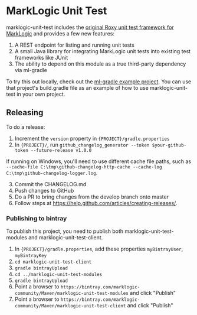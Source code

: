 # MarkLogic Unit Test

marklogic-unit-test includes the [original Roxy unit test framework for MarkLogic](https://github.com/marklogic-community/roxy/wiki/Unit-Testing) and 
provides a few new features:

1. A REST endpoint for listing and running unit tests
1. A small Java library for integrating MarkLogic unit tests into existing test frameworks like JUnit
1. The ability to depend on this module as a true third-party dependency via ml-gradle

To try this out locally, check out the [ml-gradle example project](https://github.com/marklogic-community/ml-gradle/tree/dev/examples/unit-test-project). 
You can use that project's build.gradle file as an example of how to use marklogic-unit-test in your own project.

## Releasing

To do a release:

1. Increment the `version` property in `{PROJECT}/gradle.properties`
2. In `{PROJECT}/`, run `github_changelog_generator --token $your-github-token --future-release v1.0.0`

If running on Windows, you'll need to use different cache file paths, such as `--cache-file C:\tmp\github-changelog-http-cache --cache-log C:\tmp\github-changelog-logger.log`. 

3. Commit the CHANGELOG.md
4. Push changes to GitHub
5. Do a PR to bring changes from the develop branch onto master
6. Follow steps at https://help.github.com/articles/creating-releases/. 

### Publishing to bintray

To publish this project, you need to publish both marklogic-unit-test-modules and marklogic-unit-test-client. 

1. In `{PROJECT}/gradle.properties`, add these properties `myBintrayUser`, `myBintrayKey`
2. `cd marklogic-unit-test-client`
3. `gradle bintrayUpload`
4. `cd ../marklogic-unit-test-modules`
5. `gradle bintrayUpload`
6. Point a browser to `https://bintray.com/marklogic-community/Maven/marklogic-unit-test-modules` and click "Publish"
6. Point a browser to `https://bintray.com/marklogic-community/Maven/marklogic-unit-test-client` and click "Publish"
